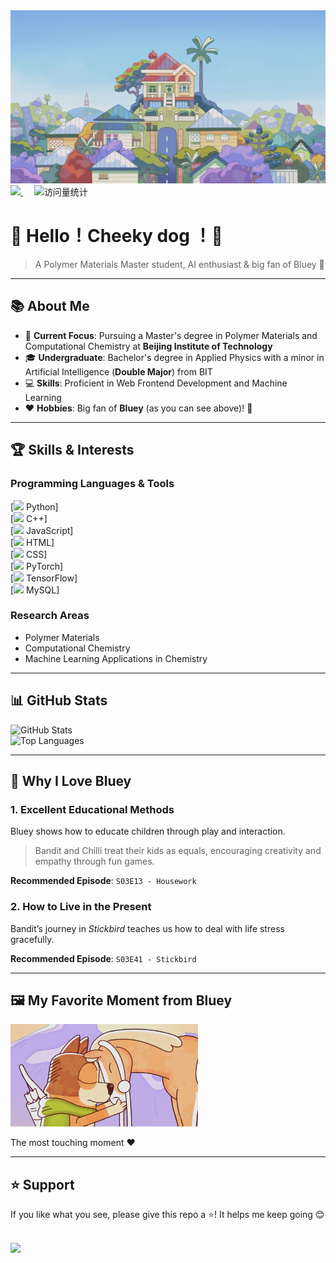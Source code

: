 <!-- 第一幅图：布鲁伊 -->
<div align="center">
  <img src="1.png" alt="布鲁伊" width="600" />
</div>

<!-- profile logo 个人资料徽标 -->
<div>
  <a href="https://mp.weixin.qq.com/s/_dIPYz4jh5mSzV-q55fn7g"> 
    <img src="https://img.shields.io/badge/Website-公众号-8c36db"  />
  </a>&emsp;
  <img src="https://komarev.com/ghpvc/?username=crashbussy&label=Views&color=orange&style=flat" alt="访问量统计" />&emsp;
</div>

# 🌟 Hello！Cheeky dog ！👋   

> A Polymer Materials Master student, AI enthusiast & big fan of Bluey 🐶

---

## 📚 About Me

- 🔭 **Current Focus**: Pursuing a Master's degree in Polymer Materials and Computational Chemistry at **Beijing Institute of Technology**
- 🎓 **Undergraduate**: Bachelor's degree in Applied Physics with a minor in Artificial Intelligence (**Double Major**) from BIT
- 💻 **Skills**: Proficient in Web Frontend Development and Machine Learning
- ❤️ **Hobbies**: Big fan of **Bluey** (as you can see above)! 🐶

---

## 🏆 Skills & Interests

### Programming Languages & Tools
[<img src="https://skillicons.dev/icons?i=python" /> Python]  
[<img src="https://skillicons.dev/icons?i=cpp" /> C++]  
[<img src="https://skillicons.dev/icons?i=js" /> JavaScript]  
[<img src="https://skillicons.dev/icons?i=html" /> HTML]  
[<img src="https://skillicons.dev/icons?i=css" /> CSS]  
[<img src="https://skillicons.dev/icons?i=pytorch" /> PyTorch]  
[<img src="https://skillicons.dev/icons?i=tensorflow" /> TensorFlow]  
[<img src="https://skillicons.dev/icons?i=mysql" /> MySQL]

### Research Areas 
- Polymer Materials
- Computational Chemistry
- Machine Learning Applications in Chemistry

---

## 📊 GitHub Stats

![GitHub Stats](https://github-readme-stats.vercel.app/api?username=crashbussy&show_icons=true&theme=radical)  
![Top Languages](https://github-readme-stats.vercel.app/api/top-langs/?username=crashbussy&layout=compact&theme=radical)

---

## 🐾 Why I Love **Bluey** 

### 1. **Excellent Educational Methods**
Bluey shows how to educate children through play and interaction.

> Bandit and Chilli treat their kids as equals, encouraging creativity and empathy through fun games.

**Recommended Episode**: `S03E13 - Housework`

### 2. **How to Live in the Present**
Bandit’s journey in *Stickbird* teaches us how to deal with life stress gracefully.

**Recommended Episode**: `S03E41 - Stickbird`

---

## 🖼️ My Favorite Moment from Bluey

<img src="2.png" alt="布鲁伊感人瞬间" width="300" />

The most touching moment ❤️

---

## ⭐ Support

If you like what you see, please give this repo a ⭐! It helps me keep going 😊

<br />
<a href="https://github.com/crashbussy"> 
  <img src="https://img.shields.io/github/followers/crashbussy?style=social" />
</a>
